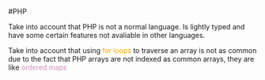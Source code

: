 #PHP 

Take into account that PHP is not a normal language. 
Is lightly typed and have some certain features not avaliable in other languages. 

Take into account that using <span style="color:orange;">for loops</span> to traverse an array is not as common due to the fact that PHP arrays are not indexed as common arrays, they are like <span style="color:#d291bc;">ordered maps</span>

